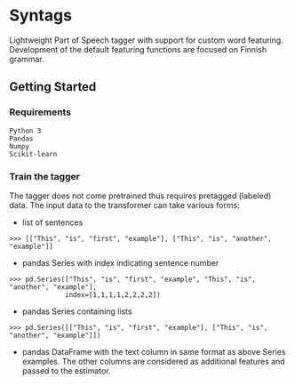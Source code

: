 # Syntags
Lightweight Part of Speech tagger with support for custom word featuring. Development of the default featuring functions are focused on Finnish grammar.

## Getting Started




### Requirements

```
Python 3
Pandas
Numpy
Scikit-learn
```


### Train the tagger

The tagger does not come pretrained thus requires pretagged (labeled) data. 
The input data to the transformer can take various forms:
- list of sentences
```
>>> [["This", "is", "first", "example"], ["This", "is", "another", "example"]]
```
- pandas Series with index indicating sentence number
```
>>> pd.Series(["This", "is", "first", "example", "This", "is", "another", "example"],
              index=[1,1,1,1,2,2,2,2])
```
- pandas Series containing lists
```
>>> pd.Series([["This", "is", "first", "example"], ["This", "is", "another", "example"]])
```
- pandas DataFrame with the text column in same format as above Series examples. The other columns are considered as additional features and passed to the estimator.
